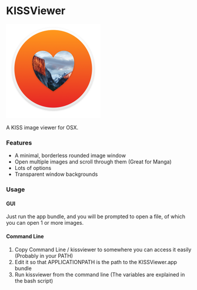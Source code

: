 # KISSViewer
<img src="https://raw.githubusercontent.com/DrabWeb/KISSViewer/master/Icon.png" width="256">

A KISS image viewer for OSX.

### Features
- A minimal, borderless rounded image window
- Open multiple images and scroll through them (Great for Manga)
- Lots of options 
- Transparent window backgrounds

### Usage

#### GUI
Just run the app bundle, and you will be prompted to open a file, of which you can open 1 or more images.

#### Command Line
1. Copy Command Line / kissviewer to somewhere you can access it easily (Probably in your PATH)
2. Edit it so that APPLICATIONPATH is the path to the KISSViewer.app bundle
3. Run kissviewer from the command line (The variables are explained in the bash script)

